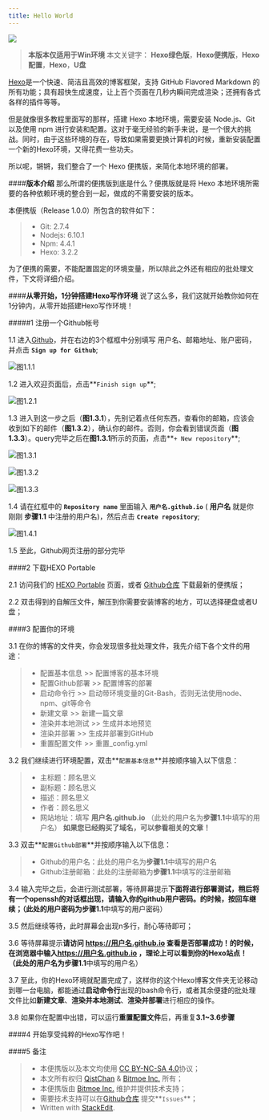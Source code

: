 ```yaml
---
title: Hello World
---
```


![](https://portablehexo.bitmoe.cn/hexopp/hexop.png)

>**本版本仅适用于Win环境**
>本文关键字： **Hexo绿色版**，**Hexo便携版**，**Hexo配置**，**Hexo**，**U盘**

[Hexo](https://hexo.io/)是一个快速、简洁且高效的博客框架，支持 GitHub Flavored Markdown 的所有功能；具有超快生成速度，让上百个页面在几秒内瞬间完成渲染；还拥有各式各样的插件等等。

但是就像很多教程里面写的那样，搭建 Hexo 本地环境，需要安装 Node.js、Git 以及使用 npm 进行安装和配置。这对于毫无经验的新手来说，是一个很大的挑战。同时，由于这些环境的存在，导致如果需要更换计算机的时候，重新安装配置一个新的Hexo环境，又得花费一些功夫。

所以呢，锵锵，我们整合了一个 Hexo 便携版，来简化本地环境的部署。

####**版本介绍**
那么所谓的便携版到底是什么？便携版就是将 Hexo 本地环境所需要的各种依赖环境的整合到一起，做成的不需要安装的版本。

本便携版（Release 1.0.0）所包含的软件如下：
>- Git: 2.7.4
>- Nodejs: 6.10.1
>- Npm: 4.4.1
>- Hexo: 3.2.2

为了便携的需要，不能配置固定的环境变量，所以除此之外还有相应的批处理文件，下文将详细介绍。

####**从零开始，1分钟搭建Hexo写作环境**
说了这么多，我们这就开始教你如何在1分钟内，从零开始搭建Hexo写作环境！

#####1 注册一个Github帐号

1.1 进入[Github](https://github.com)，并在右边的3个框框中分别填写 用户名、邮箱地址、账户密码，并点击 **`Sign up for Github`**;

![图1.1.1](https://portablehexo.bitmoe.cn/hexopp/hexop2.png)

1.2 进入欢迎页面后，点击**`Finish sign up`**;

![图1.2.1](https://portablehexo.bitmoe.cn/hexopp/hexop3.png)

1.3 进入到这一步之后（**图1.3.1**），先别记着点任何东西，查看你的邮箱，应该会收到如下的邮件（**图1.3.2**），确认你的邮件。否则，你会看到错误页面（**图1.3.3**）。query完毕之后在**图1.3.1**所示的页面，点击**`+ New repository`**;

![图1.3.1](https://portablehexo.bitmoe.cn/hexopp/hexop5.png)

![图1.3.2](https://portablehexo.bitmoe.cn/hexopp/hexop6.png)

![图1.3.3](https://portablehexo.bitmoe.cn/hexopp/hexop7.png)

1.4 请在红框中的 **`Repository name`** 里面输入 **`用户名.github.io`** ( **用户名** 就是你刚刚 **步骤1.1** 中注册的用户名)，然后点击 **`Create repository`**;

![图1.4.1](https://portablehexo.bitmoe.cn/hexopp/hexop8.png)

1.5 至此，Github网页注册的部分完毕

####2 下载HEXO Portable

2.1 访问我们的 [HEXO Portable](https://project.bitmoe.cn/PortableHexo/) 页面，或者 [Github仓库](https://github.com/Bitmoe/PortableHexo) 下载最新的便携版；

2.2 双击得到的自解压文件，解压到你需要安装博客的地方，可以选择硬盘或者U盘；

####3 配置你的环境

3.1 在你的博客的文件夹，你会发现很多批处理文件，我先介绍下各个文件的用途：
>- 配置基本信息 >> 配置博客的基本环境
>- 配置Github部署 >> 配置博客的部署
>- 启动命令行 >> 启动带环境变量的Git-Bash，否则无法使用node、npm、git等命令
>- 新建文章 >> 新建一篇文章
>- 渲染并本地测试 >> 生成并本地预览
>- 渲染并部署 >> 生成并部署到GitHub
>- 重置配置文件 >> 重置_config.yml

3.2 我们继续进行环境配置，双击**`配置基本信息`**并按顺序输入以下信息：
>- 主标题：顾名思义
>- 副标题：顾名思义
>- 描述：顾名思义
>- 作者：顾名思义
>- 网站地址：填写 **用户名.github.io** （此处的用户名为**步骤1.1**中填写的用户名）
**如果您已经购买了域名，可以参看相关的文章！**

3.3 双击**`配置Github部署`**并按顺序输入以下信息：
>- Github的用户名：此处的用户名为**步骤1.1**中填写的用户名
>- Github注册邮箱：此处的注册邮箱为**步骤1.1**中填写的注册邮箱

3.4 输入完毕之后，会进行测试部署，等待屏幕提示**下面将进行部署测试，稍后将有一个openssh的对话框出现，请输入你的github用户密码。**的时候，按回车继续；（此处的用户密码为**步骤1.1**中填写的用户密码）

3.5 然后继续等待，此时屏幕会出现n多行，耐心等待即可；

3.6 等待屏幕提示**请访问 https://用户名.github.io 查看是否部署成功！**的时候，在浏览器中输入**https://用户名.github.io **，理论上可以看到你的Hexo站点！（此处的用户名为**步骤1.1**中填写的用户名）

3.7 至此，你的Hexo环境就配置完成了，这样你的这个Hexo博客文件夹无论移动到哪一台电脑，都能通过**启动命令行**出现的bash命令行，或者其余便捷的批处理文件比如**新建文章**、**渲染并本地测试**、**渲染并部署**进行相应的操作。

3.8 如果你在配置中出错，可以运行**重置配置文件**后，再重复**3.1~3.6步骤**

####4 开始享受纯粹的Hexo写作吧！

####5 备注
>- 本便携版以及本文均使用 [CC BY-NC-SA 4.0](https://creativecommons.org/licenses/by/4.0/)协议；
>- 本文所有权归 [QistChan](http://qistchan.com) & [Bitmoe Inc.](https://wwww.bitmoe.com) 所有；
>- 本便携版由 [Bitmoe Inc.](https://www.bitmoe.com) 维护并提供技术支持；
>- 需要技术支持可以在[Github仓库](https://github.com/Bitmoe/PortableHexo) 提交**`Issues`**；
>-  Written with [StackEdit](https://stackedit.io/).